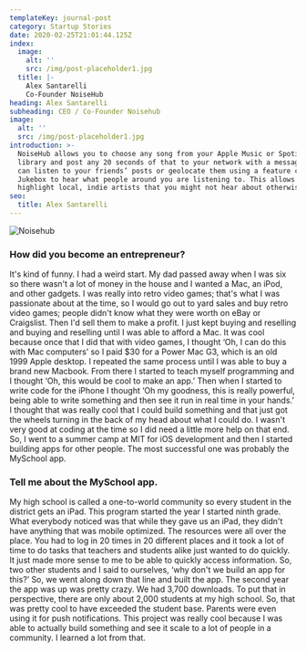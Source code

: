 ```yaml
---
templateKey: journal-post
category: Startup Stories
date: 2020-02-25T21:01:44.125Z
index:
  image:
    alt: ''
    src: /img/post-placeholder1.jpg
  title: |-
    Alex Santarelli
    Co-Founder NoiseHub
heading: Alex Santarelli
subheading: CEO / Co-Founder Noisehub
image:
  alt: ''
  src: /img/post-placeholder1.jpg
introduction: >-
  NoiseHub allows you to choose any song from your Apple Music or Spotify
  library and post any 20 seconds of that to your network with a message. You
  can listen to your friends’ posts or geolocate them using a feature called
  Jukebox to hear what people around you are listening to. This allows us to
  highlight local, indie artists that you might not hear about otherwise.
seo:
  title: Alex Santarelli
---
```

![Noisehub](/img/post-placeholder2.jpg)

### How did you become an entrepreneur?

It's kind of funny. I had a weird start. My dad passed away when I was six so there wasn't a lot of money in the house and I wanted a Mac, an iPod, and other gadgets. I was really into retro video games; that's what I was passionate about at the time, so I would go out to yard sales and buy retro video games; people didn't know what they were worth on eBay or Craigslist. Then I'd sell them to make a profit. I just kept buying and reselling and buying and reselling until I was able to afford a Mac. It was cool because once that I did that with video games, I thought ‘Oh, I can do this with Mac computers’ so I paid $30 for a Power Mac G3, which is an old 1999 Apple desktop. I repeated the same process until I was able to buy a brand new Macbook. From there I started to teach myself programming and I thought ‘Oh, this would be cool to make an app.’ Then when I started to write code for the iPhone I thought ‘Oh my goodness, this is really powerful, being able to write something and then see it run in real time in your hands.’ I thought that was really cool that I could build something and that just got the wheels turning in the back of my head about what I could do. I wasn't very good at coding at the time so I did need a little more help on that end. So, I went to a summer camp at MIT for iOS development and then I started building apps for other people. The most successful one was probably the MySchool app.

### Tell me about the MySchool app.

My high school is called a one-to-world community so every student in the district gets an iPad. This program started the year I started ninth grade. What everybody noticed was that while they gave us an iPad, they didn't have anything that was mobile optimized. The resources were all over the place. You had to log in 20 times in 20 different places and it took a lot of time to do tasks that teachers and students alike just wanted to do quickly. It just made more sense to me to be able to quickly access information. So, two other students and I said to ourselves, ‘why don't we build an app for this?’ So, we went along down that line and built the app. The second year the app was up was pretty crazy. We had 3,700 downloads. To put that in perspective, there are only about 2,000 students at my high school. So, that was pretty cool to have exceeded the student base. Parents were even using it for push notifications. This project was really cool because I was able to actually build something and see it scale to a lot of people in a community. I learned a lot from that.
